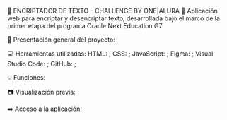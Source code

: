 :hibiscus: ENCRIPTADOR DE TEXTO - CHALLENGE BY ONE|ALURA :hibiscus:
Aplicación web para encriptar y desencriptar texto, desarrollada bajo el marco de la primer etapa del programa Oracle Next Education G7.

:pushpin: Presentación general del proyecto:


:computer: Herramientas utilizadas:
HTML: ;
CSS: ;
JavaScript: ;
Figma: ;
Visual Studio Code: ;
GitHub: ;

:bulb: Funciones:

:camera: Visualización previa:

:arrow_right: Acceso a la aplicación:






